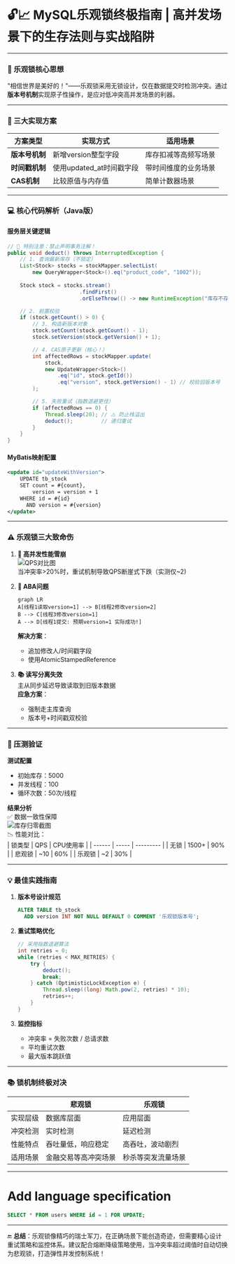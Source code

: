 #  🔓📈 MySQL乐观锁终极指南 | 高并发场景下的生存法则与实战陷阱 

---

### 🌟 乐观锁核心思想
"相信世界是美好的！"——乐观锁采用无锁设计，仅在数据提交时检测冲突。通过**版本号机制**实现原子性操作，是应对低冲突高并发场景的利器。

---

### 🔑 三大实现方案
| 方案类型       | 实现方式                 | 适用场景             |
| -------------- | ------------------------ | -------------------- |
| **版本号机制** | 新增version整型字段      | 库存扣减等高频写场景 |
| **时间戳机制** | 使用updated_at时间戳字段 | 带时间维度的业务场景 |
| **CAS机制**    | 比较原值与内存值         | 简单计数器场景       |

---

### 💻 核心代码解析（Java版）

#### 服务层关键逻辑
```java
// 🚨 特别注意：禁止声明事务注解！
public void deduct() throws InterruptedException {
    // 1. 查询最新库存（不锁定）
    List<Stock> stocks = stockMapper.selectList(
        new QueryWrapper<Stock>().eq("product_code", "1002"));
    
    Stock stock = stocks.stream()
                       .findFirst()
                       .orElseThrow(() -> new RuntimeException("库存不存在"));

    // 2. 前置校验
    if (stock.getCount() > 0) {
        // 3. 构造新版本对象
        stock.setCount(stock.getCount() - 1);
        stock.setVersion(stock.getVersion() + 1);

        // 4. CAS原子更新（核心！）
        int affectedRows = stockMapper.update(
            stock,
            new UpdateWrapper<Stock>()
                .eq("id", stock.getId())
                .eq("version", stock.getVersion() - 1) // 校验旧版本号
        );

        // 5. 失败重试（指数退避更佳）
        if (affectedRows == 0) {
            Thread.sleep(20); // ⚠️ 防止栈溢出
            deduct();         // 递归重试
        }
    }
}
```

#### MyBatis映射配置
```xml
<update id="updateWithVersion">
    UPDATE tb_stock 
    SET count = #{count}, 
        version = version + 1 
    WHERE id = #{id} 
      AND version = #{version}
</update>
```

---

### ⚠️ 乐观锁三大致命伤
1. **🐢 高并发性能雪崩**  
   ![QPS对比图](https://imgtu.oss-cn-beijing.aliyuncs.com/blog_img/image-20250302172313387.png)  
   当冲突率>20%时，重试机制导致QPS断崖式下跌（实测仅~2)

2. **👻 ABA问题**  
   ```mermaid
   graph LR
   A[线程1读取version=1] --> B[线程2修改version=2]
   B --> C[线程3修改version=1]
   A --> D[线程1提交: 预期version=1 实际成功!]
   ```
   **解决方案**：  
   - 追加修改人/时间戳字段  
   - 使用AtomicStampedReference

3. **📚 读写分离失效**  
   主从同步延迟导致读取到旧版本数据  
   **应急方案**：  
   - 强制走主库查询  
   - 版本号+时间戳双校验

---

### 🧪 压测验证
**测试配置**  
- 初始库存：5000  
- 并发线程：100  
- 循环次数：50次/线程  

**结果分析**  
✅ 数据一致性保障  
![库存归零截图](https://imgtu.oss-cn-beijing.aliyuncs.com/blog_img/image-20250302172341220.png)  
📉 性能对比：  
| 锁类型 | QPS   | CPU使用率 |
| ------ | ----- | --------- |
| 无锁   | 1500+ | 90%       |
| 悲观锁 | ~10   | 60%       |
| 乐观锁 | ~2    | 30%       |

---

### 💡 最佳实践指南
1. **版本号设计规范**  
   ```sql
   ALTER TABLE tb_stock 
     ADD version INT NOT NULL DEFAULT 0 COMMENT '乐观锁版本号';
   ```

2. **重试策略优化**  
   ```java
   // 采用指数退避算法
   int retries = 0;
   while (retries < MAX_RETRIES) {
       try {
           deduct();
           break;
       } catch (OptimisticLockException e) {
           Thread.sleep((long) Math.pow(2, retries) * 10);
           retries++;
       }
   }
   ```

3. **监控指标**  
   - 冲突率 = 失败次数 / 总请求数  
   - 平均重试次数  
   - 最大版本跳跃值

---

### 📚 锁机制终极对决
|          | 悲观锁               | 乐观锁             |
| -------- | -------------------- | ------------------ |
| 实现层级 | 数据库层面           | 应用层面           |
| 冲突检测 | 实时检测             | 延迟检测           |
| 性能特点 | 吞吐量低，响应稳定   | 高吞吐，波动剧烈   |
| 适用场景 | 金融交易等高冲突场景 | 秒杀等突发流量场景 |

---

# Add language specification
```sql
SELECT * FROM users WHERE id = 1 FOR UPDATE;
```

---

🔚 **总结**：乐观锁像精巧的瑞士军刀，在正确场景下能创造奇迹，但需要精心设计重试策略和监控体系。建议配合熔断降级策略使用，当冲突率超过阈值时自动切换为悲观锁，打造弹性并发控制系统！

<Artalk />